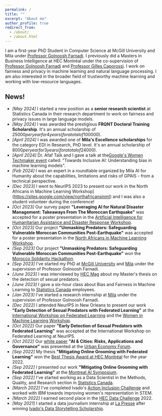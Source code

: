 ```yaml
---
permalink: /
title: ""
excerpt: "About me"
author_profile: true
redirect_from:
  - /about/
  - /about.html
---
```

I am a first-year PhD Student in Computer Science at McGill University and Mila under [Professor Golnoosh Farnadi](https://gfarnadi.github.io/). I previously did a Masters in Business Intelligence at HEC Montréal under the co-supervision of [Professor Golnoosh Farnadi](https://gfarnadi.github.io/) and [Professor Gilles Caporossi](https://www.hec.ca/en/profs/gilles.caporossi.html). 
I work on fairness and privacy in machine learning and natural language processing. I am also interested in the broader field of trustworthy machine learning and working with low-resource languages.




News!
------

* _[May 2024]_ I started a new position as a **senior research scientist** at Statistics Canada in their research department to work on fairness and privacy issues in large language models.
* _[May 2024]_ I was awarded the prestigious **FRQNT Doctoral Training Scholarship**. It's an annual scholarship of $25000 per year for 4 years (for a total of 100000$).
* _[April 2024]_ I was awarded one of **Mila's Excellence scholarships** for the category EDI in Research, PhD level. It's an annual scholarship of $8000 per year for 3 years (for a total of 24000$).
*  _[April 2024]_ Dr. Afaf Taïk and I gave a talk at the[Google's Women Techmaker event](https://wtmmontreal.com/speakers/) called: "Towards Inclusive AI: Understanding bias in machine learning models".
*  _[Feb 2024]_ I was an expert in a roundtable organized by Mila AI for Humanity about the capabilities, limitations and risks of GPAIS - from a technical perspective.
*  _[Dec 2023]_ I went to NeurIPS 2023 to present our work in the North Africans in Machine Learning Workshop](https://sites.google.com/view/northafricansinml) and I was also a student volunteer during the conference!
* _[Oct 2023]_ Our survey paper **"Leveraging AI for Natural Disaster Management: Takeaways From The Moroccan Earthquake"**  was accepted for a poster presentation in the [Artificial Intelligence for Humanitarian Assistance and Disaster Response Workshop](https://www.hadr.ai/).
* _[Oct 2023]_ Our project **"Unmasking Predators: Safeguarding Vulnerable Moroccan Communities Post-Earthquake"**  was accepted for a poster presentation in the [North Africans in Machine Learning Workshop](https://sites.google.com/view/northafricansinml).
* _[Sep 2023]_ Our project **"Unmasking Predators: Safeguarding Vulnerable Moroccan Communities Post-Earthquake"**  won the [Morocco Solidarity Hackathon](https://morocco-solidarity-hackathon.io/).
* _[Sep 2023]_ I've started my PhD at [McGill University](https://www.mcgill.ca/) and [Mila](https://mila.quebec/en/) under the supervision of Professor Golnoosh Farnadi.
* _[June 2023]_ I was interviewed by [HEC Mag]([https://mag.hec.ca/](https://mag.hec.ca/khaoula-chehbouni-demasquer-les-predateurs-sexuels)) about my Master's thesis on the detection of sexual predators. 
* _[June 2023]_ I gave a six-hour class about Bias and Fairness in Machine Learning to [Statistics Canada](https://www.statcan.gc.ca/en/start) employees.
* _[Jan 2023]_ I've started a research internship at [Mila](https://mila.quebec/en/) under the supervision of Professor Golnoosh Farnadi.
* _[Dec 2022]_ I attended NeurIPS in New Orleans to present our work **"Early Detection of Sexual Predators with Federated Learning"** at the [International Workshop on Federated Learning](https://federated-learning.org/fl-neurips-2022/) and the [Women in Machine Learning Workshop](https://sites.google.com/view/wiml2022/).
* _[Oct 2022]_ Our paper **"Early Detection of Sexual Predators with Federated Learning"** was accepted at the International Workshop on Federated Learning at NeurIPS.
* _[Oct 2022]_ Our [white paper](https://unhabitat.org/ai-cities-risks-applications-and-governance) **"AI & Cities: Risks, Applications and Governance"** was presented at the [Urban Economy Forum](https://www.ueforum.org/uef4).
* _[Sep 2022]_ My thesis **"Mitigating Online Grooming with Federated Learning"** won the [Best Thesis Award at HEC Montréal](https://www.hec.ca/en/news/2023/khaoula-chehbouni-wins-2022-award-for-best-masters-thesis.html#:~:text=Khaoula%20Chehbouni%2C%20a%20graduate%20of,Gilles%20Caporossi%20and%20Golnoosh%20Farnadi.) for the year 2022.
* _[Sep 2022]_ I presented our work **"Mitigating Online Grooming with Federated Learning"** at the [Montreal AI Symposium](http://montrealaisymposium.com/). 
* _[Sep 2022]_ I've started working as a Data Scientist in the Methods, Quality, and Research section in [Statistics Canada](https://www.statcan.gc.ca/en/start).
* _[March 2022]_ I've completed Ivado's [Action Inclusion Challenge](https://ivado.ca/en/action-inclusion-challenge/) and worked with IBM towards improving women's representation in STEM.
* _[March 2022]_ I earned second place in the [HEC Data Challenge](https://en.csdschec.com/hecdatachallenge) 2022.
* _[May 2021]_ I started a data journalism internship at [La Presse](https://www.lapresse.ca/) after winning [Ivado's Data Storytelling Scholarship](https://ivado.ca/bourses-et-subventions/bourses-de-stage-des-donnees-pour-raconter/).
  
<!-- * _[June 2021]_ I'll be joining **NUS MComp (AI specialization)** program in August 2021. -->
<!-- * _[June 2021]_ Our paper **"Learning-Based Simultaneous Detection and Characterization of Time Delay Attack in Cyber-Physical Systems"** is now available online at IEEE Explore. [\[link\]](https://ieeexplore.ieee.org/document/9352977){:target="_blank"} [\[pdf\]](http://prakharg24.github.io/files/learning_cps.pdf){:target="_blank"} -->
<!-- * _[Oct 2020]_ We have updated the latest version of our work on Time Series Analysis in High Frequency Trading. Checkout the paper on [arxiv](https://arxiv.org/abs/1809.01506){:target="_blank"}. -->
<!-- * _[Sep 2020]_ We have updated the latest version of our work on Zero-shot Abstractive Summarization for Conversations. Checkout the paper on [arxiv](https://arxiv.org/abs/1902.01615){:target="_blank"}. -->
